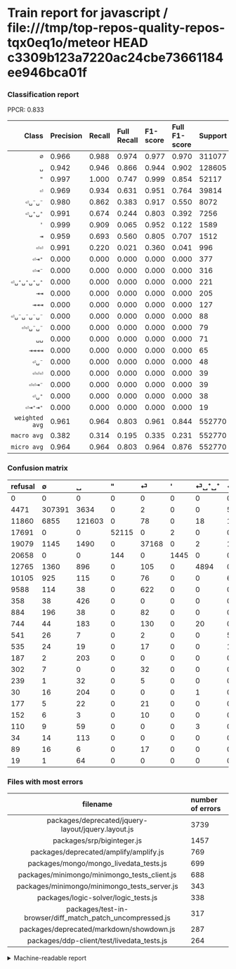 # Train report for javascript / file:///tmp/top-repos-quality-repos-tqx0eq1o/meteor HEAD c3309b123a7220ac24cbe73661184ee946bca01f

### Classification report

PPCR: 0.833

| Class | Precision | Recall | Full Recall | F1-score | Full F1-score | Support | Full Support | PPCR |
|------:|:----------|:-------|:------------|:---------|:---------|:--------|:-------------|:-----|
| `∅` | 0.966| 0.988| 0.974| 0.977| 0.970| 311077| 315548| 0.986 |
| `␣` | 0.942| 0.946| 0.866| 0.944| 0.902| 128605| 140465| 0.916 |
| `"` | 0.997| 1.000| 0.747| 0.999| 0.854| 52117| 69808| 0.747 |
| `⏎` | 0.969| 0.934| 0.631| 0.951| 0.764| 39814| 58893| 0.676 |
| `⏎␣⁻␣⁻` | 0.980| 0.862| 0.383| 0.917| 0.550| 8072| 18177| 0.444 |
| `⏎␣⁺␣⁺` | 0.991| 0.674| 0.244| 0.803| 0.392| 7256| 20021| 0.362 |
| `'` | 0.999| 0.909| 0.065| 0.952| 0.122| 1589| 22247| 0.071 |
| `⇥` | 0.959| 0.693| 0.560| 0.805| 0.707| 1512| 1870| 0.809 |
| `⏎⏎` | 0.991| 0.220| 0.021| 0.360| 0.041| 996| 10584| 0.094 |
| `⏎⇥⁺` | 0.000| 0.000| 0.000| 0.000| 0.000| 377| 1121| 0.336 |
| `⏎⇥⁻` | 0.000| 0.000| 0.000| 0.000| 0.000| 316| 1200| 0.263 |
| `⏎␣⁺␣⁺␣⁺␣⁺` | 0.000| 0.000| 0.000| 0.000| 0.000| 221| 251| 0.880 |
| `⇥⇥` | 0.000| 0.000| 0.000| 0.000| 0.000| 205| 392| 0.523 |
| `⇥⇥⇥` | 0.000| 0.000| 0.000| 0.000| 0.000| 127| 161| 0.789 |
| `⏎␣⁻␣⁻␣⁻␣⁻` | 0.000| 0.000| 0.000| 0.000| 0.000| 88| 629| 0.140 |
| `⏎⏎␣⁻␣⁻` | 0.000| 0.000| 0.000| 0.000| 0.000| 79| 614| 0.129 |
| `␣␣` | 0.000| 0.000| 0.000| 0.000| 0.000| 71| 181| 0.392 |
| `⇥⇥⇥⇥` | 0.000| 0.000| 0.000| 0.000| 0.000| 65| 84| 0.774 |
| `⏎␣⁻` | 0.000| 0.000| 0.000| 0.000| 0.000| 48| 225| 0.213 |
| `⏎⏎⏎` | 0.000| 0.000| 0.000| 0.000| 0.000| 39| 341| 0.114 |
| `⏎⏎⇥⁻` | 0.000| 0.000| 0.000| 0.000| 0.000| 39| 128| 0.305 |
| `⏎␣⁺` | 0.000| 0.000| 0.000| 0.000| 0.000| 38| 277| 0.137 |
| `⏎⇥⁺⇥⁺` | 0.000| 0.000| 0.000| 0.000| 0.000| 19| 171| 0.111 |
| `weighted avg` | 0.961| 0.964| 0.803| 0.961| 0.844| 552770| 663388| 0.833 |
| `macro avg` | 0.382| 0.314| 0.195| 0.335| 0.231| 552770| 663388| 0.833 |
| `micro avg` | 0.964| 0.964| 0.803| 0.964| 0.876| 552770| 663388| 0.833 |

### Confusion matrix

|refusal|  ∅| ␣| "| ⏎| '| ⏎␣⁺␣⁺| ⏎␣⁻␣⁻| ⏎⏎| ⇥| ⏎⇥⁻| ⏎⇥⁺| ⏎␣⁻␣⁻␣⁻␣⁻| ⏎⏎␣⁻␣⁻| ⇥⇥| ⏎⏎⏎| ⏎␣⁺| ⏎␣⁺␣⁺␣⁺␣⁺| ⏎␣⁻| ⏎⇥⁺⇥⁺| ␣␣| ⇥⇥⇥| ⏎⏎⇥⁻| ⇥⇥⇥⇥| 
|:---|:---|:---|:---|:---|:---|:---|:---|:---|:---|:---|:---|:---|:---|:---|:---|:---|:---|:---|:---|:---|:---|:---|:---|
|0 |0 |0 |0 |0 |0 |0 |0 |0 |0 |0 |0 |0 |0 |0 |0 |0 |0 |0 |0 |0 |0 |0 |0 |
|4471 |307391 |3634 |0 |2 |0 |0 |50 |0 |0 |0 |0 |0 |0 |0 |0 |0 |0 |0 |0 |0 |0 |0 |0 |
|11860 |6855 |121603 |0 |78 |0 |18 |16 |0 |35 |0 |0 |0 |0 |0 |0 |0 |0 |0 |0 |0 |0 |0 |0 |
|17691 |0 |0 |52115 |0 |2 |0 |0 |0 |0 |0 |0 |0 |0 |0 |0 |0 |0 |0 |0 |0 |0 |0 |0 |
|19079 |1145 |1490 |0 |37168 |0 |2 |1 |2 |6 |0 |0 |0 |0 |0 |0 |0 |0 |0 |0 |0 |0 |0 |0 |
|20658 |0 |0 |144 |0 |1445 |0 |0 |0 |0 |0 |0 |0 |0 |0 |0 |0 |0 |0 |0 |0 |0 |0 |0 |
|12765 |1360 |896 |0 |105 |0 |4894 |0 |0 |1 |0 |0 |0 |0 |0 |0 |0 |0 |0 |0 |0 |0 |0 |0 |
|10105 |925 |115 |0 |76 |0 |0 |6956 |0 |0 |0 |0 |0 |0 |0 |0 |0 |0 |0 |0 |0 |0 |0 |0 |
|9588 |114 |38 |0 |622 |0 |0 |0 |219 |3 |0 |0 |0 |0 |0 |0 |0 |0 |0 |0 |0 |0 |0 |0 |
|358 |38 |426 |0 |0 |0 |0 |0 |0 |1048 |0 |0 |0 |0 |0 |0 |0 |0 |0 |0 |0 |0 |0 |0 |
|884 |196 |38 |0 |82 |0 |0 |0 |0 |0 |0 |0 |0 |0 |0 |0 |0 |0 |0 |0 |0 |0 |0 |0 |
|744 |44 |183 |0 |130 |0 |20 |0 |0 |0 |0 |0 |0 |0 |0 |0 |0 |0 |0 |0 |0 |0 |0 |0 |
|541 |26 |7 |0 |2 |0 |0 |53 |0 |0 |0 |0 |0 |0 |0 |0 |0 |0 |0 |0 |0 |0 |0 |0 |
|535 |24 |19 |0 |17 |0 |0 |19 |0 |0 |0 |0 |0 |0 |0 |0 |0 |0 |0 |0 |0 |0 |0 |0 |
|187 |2 |203 |0 |0 |0 |0 |0 |0 |0 |0 |0 |0 |0 |0 |0 |0 |0 |0 |0 |0 |0 |0 |0 |
|302 |7 |0 |0 |32 |0 |0 |0 |0 |0 |0 |0 |0 |0 |0 |0 |0 |0 |0 |0 |0 |0 |0 |0 |
|239 |1 |32 |0 |5 |0 |0 |0 |0 |0 |0 |0 |0 |0 |0 |0 |0 |0 |0 |0 |0 |0 |0 |0 |
|30 |16 |204 |0 |0 |0 |1 |0 |0 |0 |0 |0 |0 |0 |0 |0 |0 |0 |0 |0 |0 |0 |0 |0 |
|177 |5 |22 |0 |21 |0 |0 |0 |0 |0 |0 |0 |0 |0 |0 |0 |0 |0 |0 |0 |0 |0 |0 |0 |
|152 |6 |3 |0 |10 |0 |0 |0 |0 |0 |0 |0 |0 |0 |0 |0 |0 |0 |0 |0 |0 |0 |0 |0 |
|110 |9 |59 |0 |0 |0 |3 |0 |0 |0 |0 |0 |0 |0 |0 |0 |0 |0 |0 |0 |0 |0 |0 |0 |
|34 |14 |113 |0 |0 |0 |0 |0 |0 |0 |0 |0 |0 |0 |0 |0 |0 |0 |0 |0 |0 |0 |0 |0 |
|89 |16 |6 |0 |17 |0 |0 |0 |0 |0 |0 |0 |0 |0 |0 |0 |0 |0 |0 |0 |0 |0 |0 |0 |
|19 |1 |64 |0 |0 |0 |0 |0 |0 |0 |0 |0 |0 |0 |0 |0 |0 |0 |0 |0 |0 |0 |0 |0 |

### Files with most errors

| filename | number of errors|
|:----:|:-----|
| packages/deprecated/jquery-layout/jquery.layout.js | 3739 |
| packages/srp/biginteger.js | 1457 |
| packages/deprecated/amplify/amplify.js | 769 |
| packages/mongo/mongo_livedata_tests.js | 699 |
| packages/minimongo/minimongo_tests_client.js | 688 |
| packages/minimongo/minimongo_tests_server.js | 343 |
| packages/logic-solver/logic_tests.js | 338 |
| packages/test-in-browser/diff_match_patch_uncompressed.js | 317 |
| packages/deprecated/markdown/showdown.js | 287 |
| packages/ddp-client/test/livedata_tests.js | 264 |

<details>
    <summary>Machine-readable report</summary>
```json
{
  "cl_report": {"\"": {"f1-score": 0.9986012110063617, "precision": 0.9972444937714078, "recall": 0.9999616248057256, "support": 52117}, "\u0027": {"f1-score": 0.9519104084321476, "precision": 0.9986178299930891, "recall": 0.9093769666456891, "support": 1589}, "macro avg": {"f1-score": 0.33505622708595995, "precision": 0.38232445631201967, "recall": 0.3141654967384248, "support": 552770}, "micro avg": {"f1-score": 0.9639434122691174, "precision": 0.9639434122691174, "recall": 0.9639434122691174, "support": 552770}, "weighted avg": {"f1-score": 0.9614731354050291, "precision": 0.9611081646648298, "recall": 0.9639434122691174, "support": 552770}, "\u21e5": {"f1-score": 0.8046065259117083, "precision": 0.958828911253431, "recall": 0.6931216931216931, "support": 1512}, "\u21e5\u21e5": {"f1-score": 0.0, "precision": 0.0, "recall": 0.0, "support": 205}, "\u21e5\u21e5\u21e5": {"f1-score": 0.0, "precision": 0.0, "recall": 0.0, "support": 127}, "\u21e5\u21e5\u21e5\u21e5": {"f1-score": 0.0, "precision": 0.0, "recall": 0.0, "support": 65}, "\u2205": {"f1-score": 0.9769733914745928, "precision": 0.9660459780951932, "recall": 0.9881508436817894, "support": 311077}, "\u23ce": {"f1-score": 0.950819252759622, "precision": 0.968749185497954, "recall": 0.9335409654895263, "support": 39814}, "\u23ce\u21e5\u207a": {"f1-score": 0.0, "precision": 0.0, "recall": 0.0, "support": 377}, "\u23ce\u21e5\u207a\u21e5\u207a": {"f1-score": 0.0, "precision": 0.0, "recall": 0.0, "support": 19}, "\u23ce\u21e5\u207b": {"f1-score": 0.0, "precision": 0.0, "recall": 0.0, "support": 316}, "\u23ce\u23ce": {"f1-score": 0.3599013968775677, "precision": 0.9909502262443439, "recall": 0.21987951807228914, "support": 996}, "\u23ce\u23ce\u21e5\u207b": {"f1-score": 0.0, "precision": 0.0, "recall": 0.0, "support": 39}, "\u23ce\u23ce\u23ce": {"f1-score": 0.0, "precision": 0.0, "recall": 0.0, "support": 39}, "\u23ce\u23ce\u2423\u207b\u2423\u207b": {"f1-score": 0.0, "precision": 0.0, "recall": 0.0, "support": 79}, "\u23ce\u2423\u207a": {"f1-score": 0.0, "precision": 0.0, "recall": 0.0, "support": 38}, "\u23ce\u2423\u207a\u2423\u207a": {"f1-score": 0.8026898474659668, "precision": 0.9910895099230458, "recall": 0.6744762954796031, "support": 7256}, "\u23ce\u2423\u207a\u2423\u207a\u2423\u207a\u2423\u207a": {"f1-score": 0.0, "precision": 0.0, "recall": 0.0, "support": 221}, "\u23ce\u2423\u207b": {"f1-score": 0.0, "precision": 0.0, "recall": 0.0, "support": 48}, "\u23ce\u2423\u207b\u2423\u207b": {"f1-score": 0.9172545658337179, "precision": 0.9804087385482735, "recall": 0.8617443012884044, "support": 8072}, "\u23ce\u2423\u207b\u2423\u207b\u2423\u207b\u2423\u207b": {"f1-score": 0.0, "precision": 0.0, "recall": 0.0, "support": 88}, "\u2423": {"f1-score": 0.9435366232153942, "precision": 0.9415276218497155, "recall": 0.9455542163990514, "support": 128605}, "\u2423\u2423": {"f1-score": 0.0, "precision": 0.0, "recall": 0.0, "support": 71}},
  "cl_report_full": {"\"": {"f1-score": 0.8538753307609755, "precision": 0.9972444937714078, "recall": 0.7465476736190695, "support": 69808}, "\u0027": {"f1-score": 0.121971807208576, "precision": 0.9986178299930891, "recall": 0.06495257787566863, "support": 22247}, "macro avg": {"f1-score": 0.23055844289444818, "precision": 0.38232445631201967, "recall": 0.19524879321801059, "support": 663388}, "micro avg": {"f1-score": 0.8762660772695653, "precision": 0.9639434122691174, "recall": 0.8032086802896645, "support": 663388}, "weighted avg": {"f1-score": 0.8437800918556696, "precision": 0.9585863988240054, "recall": 0.8032086802896645, "support": 663388}, "\u21e5": {"f1-score": 0.7073911576105297, "precision": 0.958828911253431, "recall": 0.560427807486631, "support": 1870}, "\u21e5\u21e5": {"f1-score": 0.0, "precision": 0.0, "recall": 0.0, "support": 392}, "\u21e5\u21e5\u21e5": {"f1-score": 0.0, "precision": 0.0, "recall": 0.0, "support": 161}, "\u21e5\u21e5\u21e5\u21e5": {"f1-score": 0.0, "precision": 0.0, "recall": 0.0, "support": 84}, "\u2205": {"f1-score": 0.9700809318603913, "precision": 0.9660459780951932, "recall": 0.974149733162625, "support": 315548}, "\u23ce": {"f1-score": 0.7643018712728769, "precision": 0.968749185497954, "recall": 0.6311106583125329, "support": 58893}, "\u23ce\u21e5\u207a": {"f1-score": 0.0, "precision": 0.0, "recall": 0.0, "support": 1121}, "\u23ce\u21e5\u207a\u21e5\u207a": {"f1-score": 0.0, "precision": 0.0, "recall": 0.0, "support": 171}, "\u23ce\u21e5\u207b": {"f1-score": 0.0, "precision": 0.0, "recall": 0.0, "support": 1200}, "\u23ce\u23ce": {"f1-score": 0.040536788523831566, "precision": 0.9909502262443439, "recall": 0.020691609977324263, "support": 10584}, "\u23ce\u23ce\u21e5\u207b": {"f1-score": 0.0, "precision": 0.0, "recall": 0.0, "support": 128}, "\u23ce\u23ce\u23ce": {"f1-score": 0.0, "precision": 0.0, "recall": 0.0, "support": 341}, "\u23ce\u23ce\u2423\u207b\u2423\u207b": {"f1-score": 0.0, "precision": 0.0, "recall": 0.0, "support": 614}, "\u23ce\u2423\u207a": {"f1-score": 0.0, "precision": 0.0, "recall": 0.0, "support": 277}, "\u23ce\u2423\u207a\u2423\u207a": {"f1-score": 0.39216314756200166, "precision": 0.9910895099230458, "recall": 0.24444333449877628, "support": 20021}, "\u23ce\u2423\u207a\u2423\u207a\u2423\u207a\u2423\u207a": {"f1-score": 0.0, "precision": 0.0, "recall": 0.0, "support": 251}, "\u23ce\u2423\u207b": {"f1-score": 0.0, "precision": 0.0, "recall": 0.0, "support": 225}, "\u23ce\u2423\u207b\u2423\u207b": {"f1-score": 0.5504906616017727, "precision": 0.9804087385482735, "recall": 0.38268141057380206, "support": 18177}, "\u23ce\u2423\u207b\u2423\u207b\u2423\u207b\u2423\u207b": {"f1-score": 0.0, "precision": 0.0, "recall": 0.0, "support": 629}, "\u2423": {"f1-score": 0.9020324901713523, "precision": 0.9415276218497155, "recall": 0.8657174385078134, "support": 140465}, "\u2423\u2423": {"f1-score": 0.0, "precision": 0.0, "recall": 0.0, "support": 181}},
  "ppcr": 0.8332529379488324
}
```
</details>
